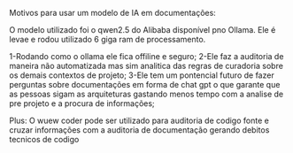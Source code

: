Motivos para usar um modelo de IA em documentações:

O modelo utilizado foi o qwen2.5 do Alibaba disponível pno Ollama. Ele é levae e rodou utilizado 6 giga ram de processamento.

  1-Rodando como o ollama ele fica offiline e seguro;
  2-Ele faz a auditoria de maneira não automatizada mas sim analitica das regras de curadoria sobre os demais contextos de projeto;
  3-Ele tem um pontencial futuro de fazer perguntas sobre documentações em forma de chat gpt o que
  garante que as pessoas sigam as arquiteturas gastando menos tempo com a analise de pre projeto e a procura de informações;

Plus: O wuew coder pode ser utilizado para auditoria de codigo fonte e cruzar informações com a auditoria de documentação gerando debitos tecnicos de codigo
